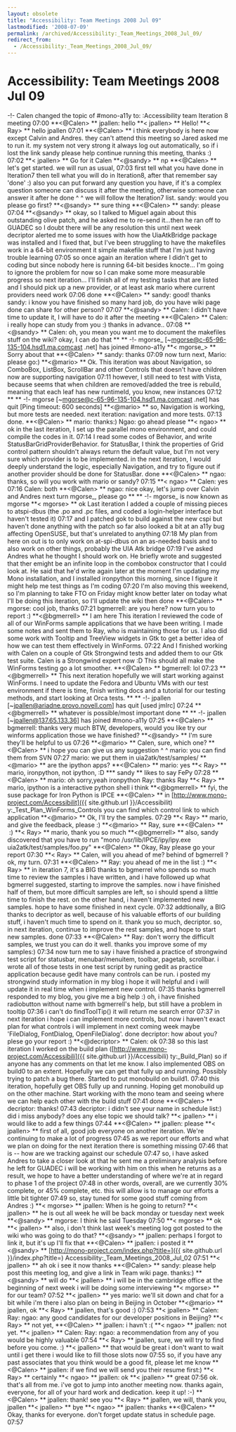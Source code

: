 ```yaml
---
layout: obsolete
title: "Accessibility: Team Meetings 2008 Jul 09"
lastmodified: '2008-07-09'
permalink: /archived/Accessibility:_Team_Meetings_2008_Jul_09/
redirect_from:
  - /Accessibility:_Team_Meetings_2008_Jul_09/
---
```


Accessibility: Team Meetings 2008 Jul 09
========================================

-!- Calen changed the topic of \#mono-a11y to: :Accessibility team Iteration 8 meeting
07:00
**\<@Calen\> **
jpallen: hello
**\< jpallen\> **
Hello!
**\< Ray\> **
hello jpallen
07:01
**\<@Calen\> **
i think everybody is here now except Calvin and Andres. they can't attend this meeting so Jared asked me to run it.
my system not very strong it always log out automatically, so if i lost the link sandy please help continue running this meeting, thanks :)
07:02
**\< jpallen\> **
Go for it Calen
**\<@sandy\> **
np
**\<@Calen\> **
let's get started. we will run as usual,
07:03
first tell what you have done in Iteration7 then tell what you will do in Iteration8, after that remember say 'done' :)
also you can put forward any question you have, if it's a complex question someone can discuss it after the meeting, otherwise someone can answer it after he done \^ \^
we will follow the Iteration7 list.
sandy: would you please go first?
**\<@sandy\> **
sure thing
**\<@Calen\> **
sandy: please
07:04
**\<@sandy\> **
okay, so I talked to Miguel again about this outstanding olive patch, and he asked me to re-send it...then he ran off to GUADEC so I doubt there will be any resolution this until next week
decriptor alerted me to some issues with how the UiaAtkBridge package was installed
and I fixed that, but I've been struggling to have the makefiles work in a 64-bit environment
it simple makefile stuff that I'm just having trouble learning
07:05
so once again an iteration where I didn't get to coding
but since nobody here is running 64-bit besides knocte...
I'm going to ignore the problem for now so I can make some more measurable progress
so next iteration...
I'll finish all of my testing tasks that are listed
and I should pick up a new provider, or at least ask mario where current providers need work
07:06
done
**\<@Calen\> **
sandy: good! thanks
sandy: i know you have finished so many hard job, do you have wiki page done can share for other person?
07:07
**\<@sandy\> **
Calen: I didn't have time to update it, I will have to do it after the meeting
**\<@Calen\> **
Calen: i really hope can study from you :) thanks in advance..
07:08
**\<@sandy\> **
Calen: oh, you mean you want me to document the makefiles stuff on the wiki?
okay, I can do that
** **
-!- mgorse\_ [\~mgorse@c-65-96-135-104.hsd1.ma.comcast .net] has joined \#mono-a11y
**\< mgorse\_\> **
Sorry about that
**\<@Calen\> **
sandy: thanks
07:09
now turn next, Mario: please go:)
**\<@mario\> **
Ok.
This iteration was about Navigation, so ComboBox, ListBox, ScrollBar and other Controls that doesn't have children now are supporting navigation
07:11
however, I still need to test with Vista, because seems that when children are removed/added the tree is rebuild, meaning that each leaf has new runtimeId, you know, new instances
07:12
** **
-!- mgorse [\~mgorse@c-65-96-135-104.hsd1.ma.comcast .net] has quit [Ping timeout: 600 seconds]
**\<@mario\> **
so, Navigation is working, but more tests are needed.
next iteration: navigation and more tests.
07:13
done.
**\<@Calen\> **
mario: thanks:)
Ngao: go ahead please
**\< ngao\> **
ok
in the last iteration, I set up the parallel mono environment, and could compile the codes in it.
07:14
I read some codes of Behavior, and write StatusBarGridProviderBehavior.
for StatusBar, I think the properties of Grid control pattern shouldn't always return the default value, but I'm not very sure which provider is to be implemented.
in the next iteration, I would deeply understand the logic, especially Navigation, and try to figure out if another provider should be done for StatusBar.
done
**\<@Calen\> **
ngao: thanks, so will you work with mario or sandy?
07:15
**\< ngao\> **
Calen: yes
07:16
Calen: both
**\<@Calen\> **
ngao: nice
okay, let's jump over Calvin and Andres
next turn mgorse\_, please go
** **
-!- mgorse\_ is now known as mgorse
**\< mgorse\> **
ok
Last iteration I added a couple of missing pieces to atspi-dbus (the .po and .pc files, and coded a login-helper interface but haven't tested it)
07:17
and I patched gok to build against the new cspi but haven't done anything with the patch so far
also looked a bit at an a11y bug affecting OpenSUSE, but that's unrelated to anything
07:18
My plan from here on out is to only work on at-spi-dbus on an as-needed basis and to also work on other things, probably the UIA Atk bridge
07:19
I've asked Andres what he thought I should work on. He briefly wrote and suggested that ther emight be an infinite loop in the combobox constructor that I could look at. He said that he'd write again later
at the moment I'm updating my Mono installation, and I installed ironpython this morning, since I figure it might help me test things as I'm coding
07:20
I'm also moving this weekend, so I'm planning to take FTO on Friday
might know better later on today what I'll be doing this iteration, so I'll update the wiki then
done
**\<@Calen\> **
mgorse: cool job, thanks
07:21
bgmerrell: are you here? now turn you to report :)
**\<@bgmerrell\> **
I am here
This iteration I reviewed the code of all of our WinForms sample applications that we have been writing. I made some notes and sent them to Ray, who is maintaining those for us.
I also did some work with Tooltip and TreeView widgets in Gtk to get a better idea of how we can test them effectively in WinForms.
07:22
And I finished working with Calen on a couple of Gtk Strongwind tests and added them to our Gtk test suite. Calen is a Strongwind expert now :D This should all make the WinForms testing go a lot smoother.
**\<@Calen\> **
bgmerrell: lol
07:23
**\<@bgmerrell\> **
This next iteration hopefully we will start working against WinForms. I need to update the Fedora and Ubuntu VMs with our test environment if there is time, finish writing docs and a tutorial for our testing methods, and start looking at Orca tests.
** **
-!- jpallen [\~jpallen@ariadne.provo.novell.com] has quit [used jmIrc]
07:24
**\<@bgmerrell\> **
whatever is possible/most important
done
** **
-!- jpallen [\~jpallen@137.65.133.36] has joined \#mono-a11y
07:25
**\<@Calen\> **
bgmerrell: thanks very much
BTW, developers, would you like try our winforms application those we have finished?
**\<@sandy\> **
I'm sure they'll be helpful to us
07:26
**\<@mario\> **
Calen, sure, which one?
**\<@Calen\> **
i hope you can give us any suggestion \^ \^
mario: you can find them from SVN
07:27
mario: we put them in uia2atk/test/samples/
**\<@mario\> **
are the ipython apps?
**\<@Calen\> **
mario: yes
**\< Ray\> **
mario, ironpython, not ipython, :D
**\* sandy **
likes to say FePy
07:28
**\<@Calen\> **
mario: oh sorry,yeah ironpython
Ray: thanks Ray
**\< Ray\> **
mario, ipython is a interactive python shell i think
**\<@bgmerrell\> **
fyi, the suse package for Iron Python is IPCE
**\<@Calen\> **
in [http://www.mono-project.com/Accessibilit]({{ site.github.url }}/Accessibilit) y:\_Test\_Plan\_WinForms\_Controls you can find which control link to which application
**\<@mario\> **
Ok, I'll try the samples.
07:29
**\< Ray\> **
mario, and give the feedback, please :)
**\<@mario\> **
Ray, sure
**\<@Calen\> **
 :)
**\< Ray\> **
mario, thank you so much
**\<@bgmerrell\> **
also, sandy discovered that you have to run "mono /usr/lib/IPCE/ipy/ipy.exe uia2atk/test/samples/foo.py"
**\<@Calen\> **
Okay, Ray please go your report
07:30
**\< Ray\> **
Calen, will you ahead of me? behind of bgmerrell ?
ok, my turn.
07:31
**\<@Calen\> **
Ray: you ahead of me in the list :)
**\< Ray\> **
in iteration 7, it's a BIG thanks to bgmerrel who spends so much time to review the samples i have written,
and i have followed up what bgmerrel suggested, starting to improve the samples.
now i have finished half of them, but more difficult samples are left,
so i should spend a lilttle time to finish the rest. on the other hand, i haven't implemented new samples. hope to have some finished in next cycle.
07:32
addtionally, a BIG thanks to decriptor as well, because of his valuable efforts of our building stuff, i haven't much time to spend on it.
thank you so much, decriptor.
so, in next iteration, continue to improve the rest samples, and hope to start new samples.
done
07:33
**\<@Calen\> **
Ray: don't worry the difficult samples, we trust you can do it well. thanks you improve some of my samples:)
07:34
now turn me to say
i have finished a practice of strongwind test script for statusbar, menubar/menuitem, toolbar, pagetab, scrollbar.
i wrote all of those tests in one test script by runing gedit as practice application because gedit have many controls can be run.
i posted my strongwind study information in my blog i hope it will helpful and i will update it in real time when i implement new control.
07:35
thanks bgmerrell responded to my blog, you give me a big help :)
oh, i have finished radiobutton without name with bgmerrell's help, but still have a problem in tooltip
07:36
i can't do findToolTip() it will return me search error
07:37
in next iteration i hope i can implement more controls, but now i haven't exact plan for what controls i will implement in next coming week maybe 'FileDialog, FontDialog, OpenFileDialog'. done
decriptor: how about you? plese go your report :)
**\<@decriptor\> **
Calen: ok
07:38
so this last iteration I worked on the build plan ([http://www.mono-project.com/Accessibili]({{ site.github.url }}/Accessibili) ty:\_Build\_Plan) so if anyone has any comments on that let me know. I also implemented OBS on build0 to an extent. Hopefully we can get that fully up and running. Possibly trying to patch a bug there. Started to put monobuild on build1.
07:40
this iteration, hopefully get OBS fully up and running. Hoping get monobuild up on the other machine. Start working with the mono team and seeing where we can help each other with the build stuff
07:41
done
**\<@Calen\> **
decriptor: thanks!
07:43
decriptor: i didn't see your name in schedule list:)
did i miss anybody? does any else topic we should talk?
**\< jpallen\> **
i would like to add a few things
07:44
**\<@Calen\> **
jpallen: please
**\< jpallen\> **
first of all, good job everyone on another iteration. We're continuing to make a lot of progress
07:45
as we report our efforts and what we plan on doing for the next iteration there is something missing
07:46
that is -- how are we tracking against our schedule
07:47
so, i have asked Andres to take a closer look at that
he sent me a preliminary analysis before he left for GUADEC
i will be working with him on this when he returns
as a result, we hope to have a better understanding of where we're at in regard to phase 1 of the project
07:48
in other words, overall, are we currently 30% complete, or 45% complete, etc.
this will allow is to manage our efforts a little bit tighter
07:49
so, stay tuned for some good stuff coming from Andres :)
**\< mgorse\> **
jpallen: When is he going to return?
**\< jpallen\> **
he is out all week
he will be back monday or tuesday next week
**\<@sandy\> **
mgorse: I think he said Tuesday
07:50
**\< mgorse\> **
ok
**\< jpallen\> **
also, i don't think last week's meeting log got posted to the wiki
who was going to do that?
**\<@sandy\> **
jpallen: perhaps I forgot to link it, but it's up
I'll fix that
**\<@Calen\> **
jpallen: i posted it
**\<@sandy\> **
[http://mono-project.com/index.php?title=]({{ site.github.url }}/index.php?title=) Accessibility:\_Team\_Meetings\_2008\_Jul\_02
07:51
**\< jpallen\> **
ah
ok
i see it now
thanks
**\<@Calen\> **
sandy: please help post this meeting log, and give a link in Team wiki page. thanks:)
**\<@sandy\> **
will do
**\< jpallen\> **
i will be in the cambridge office at the beginning of next week
i will be doing some interviewing
**\< mgorse\> **
for our team?
07:52
**\< jpallen\> **
yes
mario: we'll sit down and chat for a bit while i'm there
i also plan on being in Beijing in October
**\<@mario\> **
jpallen, ok
**\< Ray\> **
jpallen, that's good :)
07:53
**\< jpallen\> **
Calen: Ray: ngao: any good candidates for our developer positions in Beijing?
**\< Ray\> **
not yet,
**\<@Calen\> **
jpallen: i havn't :(
**\< ngao\> **
jpallen: not yet.
**\< jpallen\> **
Calen: Ray: ngao: a recommendation from any of you would be highly valuable
07:54
**\< Ray\> **
jpallen, sure, we will try to find before you come. :)
**\< jpallen\> **
that would be great
i don't want to wait until i get there
i would like to fill those slots now
07:55
so, if you have any past associates that you think would be a good fit, please let me know
**\<@Calen\> **
jpallen: if we find we will send you their resume first:)
**\< Ray\> **
certainly
**\< ngao\> **
jpallen: ok
**\< jpallen\> **
great
07:56
ok. that's all from me. i've got to jump into another meeting now. thanks again, everyone, for all of your hard work and dedication. keep it up! :-)
**\<@Calen\> **
jpallen: thank! see you
**\< Ray\> **
jpallen, we will, thank you, jpallen
**\< jpallen\> **
bye
**\< ngao\> **
jpallen: thanks
**\<@Calen\> **
Okay, thanks for everyone. don't forget update status in schedule page.
07:57

